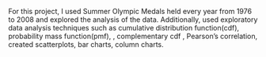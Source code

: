 For this project, I used Summer Olympic Medals held every year from 1976 to 2008 and explored the analysis of the data. Additionally, used exploratory data analysis techniques such as cumulative distribution function(cdf), probability mass function(pmf), , complementary cdf , Pearson’s correlation, created scatterplots, bar charts, column charts.
